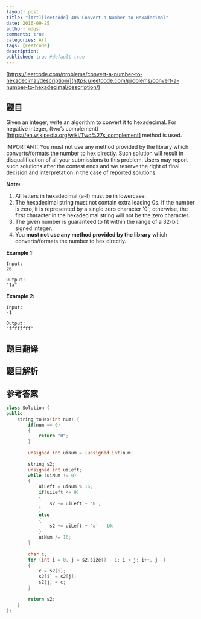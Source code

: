 ```yaml
---
layout: post
title: "[Art][leetcode] 405 Convert a Number to Hexadecimal"
date: 2016-09-25
author: mdgsf
comments: true
categories: Art
tags: [Leetcode]
description:
published: true #default true
---
```


[https://leetcode.com/problems/convert-a-number-to-hexadecimal/description/](https://leetcode.com/problems/convert-a-number-to-hexadecimal/description/)

## 题目

 Given an integer, write an algorithm to convert it to hexadecimal. For negative integer, (two’s complement)[https://en.wikipedia.org/wiki/Two%27s_complement] method is used.

IMPORTANT:
You must not use any method provided by the library which converts/formats the number to hex directly. Such solution will result in disqualification of all your submissions to this problem. Users may report such solutions after the contest ends and we reserve the right of final decision and interpretation in the case of reported solutions.

**Note:**

1. All letters in hexadecimal (a-f) must be in lowercase.
2. The hexadecimal string must not contain extra leading 0s. If the number is zero, it is represented by a single zero character '0'; otherwise, the first character in the hexadecimal string will not be the zero character.
3. The given number is guaranteed to fit within the range of a 32-bit signed integer.
4. You **must not use any method provided by the library** which converts/formats the number to hex directly.

**Example 1:**

```
Input:
26

Output:
"1a"
```

**Example 2:**

```
Input:
-1

Output:
"ffffffff"
```

## 题目翻译

## 题目解析

## 参考答案

```cpp
class Solution {
public:
    string toHex(int num) {
        if(num == 0)
        {
            return "0";
        }
        
        unsigned int uiNum = (unsigned int)num;
        
        string s2;
        unsigned int uiLeft;
        while (uiNum != 0)
        {
            uiLeft = uiNum % 16;
            if(uiLeft <= 9)
            {
                s2 += uiLeft + '0';
            }
            else
            {
                s2 += uiLeft + 'a' - 10;
            }
            uiNum /= 16;
        }
        
        char c;
        for (int i = 0, j = s2.size() - 1; i < j; i++, j--)
        {
            c = s2[i];
            s2[i] = s2[j];
            s2[j] = c;
        }
        
        return s2;
    }
};
```

